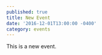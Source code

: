 ```yaml
---
published: true
title: New Event
date: '2016-12-01T13:00:00 -0400'
category: events
---
```

This is a new event.
